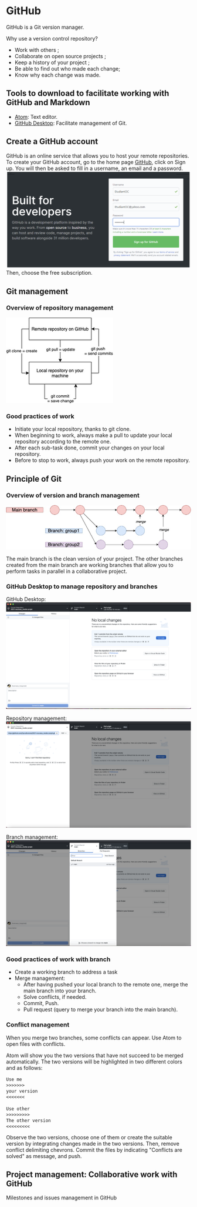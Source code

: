 # GitHub

GitHub is a Git version manager.

Why use a version control repository?

- Work with others ;
- Collaborate on open source projects ;
- Keep a history of your project ;
- Be able to find out who made each change;
- Know why each change was made.

## Tools to download to facilitate working with GitHub and Markdown

- [Atom](https://atom.io): Text editor.
- [GitHub Desktop](https://desktop.github.com): Facilitate management of Git.

## Create a GitHub account

GitHub is an online service that allows you to host your remote repositories.
To create your GitHub account, go to the home page [GitHub](https://github.com), click on Sign up. You will then be asked to fill in a username, an email and a password.
![Sign up view](/image/sign-up.png)
Then, choose the free subscription.

## Git management

### Overview of repository management
![Git working overview](/image/git-repository.jpg)

### Good practices of work 
- Initiate your local repository, thanks to git clone. 
- When beginning to work, always make a pull to update your local repository according to the remote one.
- After each sub-task done, commit your changes on your local repository.
- Before to stop to work, always push your work on the remote repository.

## Principle of Git

### Overview of version and branch management
![Branch overview](/image/branch.jpg)

The main branch is the clean version of your project.
The other branches created from the main branch are working branches that allow you to perform tasks in parallel in a collaborative project.

### GitHub Desktop to manage repository and branches

GitHub Desktop:
![GitHub Desktop](/image/github-desktop.png)

Repository management:
![Repository management](/image/repository-management.png)

Branch management:
![Branch management](/image/branch-management.png)

### Good practices of work with branch

- Create a working branch to address a task
- Merge management:
    - After having pushed your local branch to the remote one, merge the main branch into your branch.
    - Solve conflicts, if needed.
    - Commit, Push.
    - Pull request (query to merge your branch into the main branch).

### Conflict management

When you merge two branches, some conflicts can appear. Use Atom to open files with conflicts.

Atom will show you the two versions that have not succeed to be merged automatically.
The two versions will be highlighted in two different colors and as follows:
````
Use me
>>>>>>>
your version
<<<<<<<

Use other
>>>>>>>>>
The other version
<<<<<<<<<
````

Observe the two versions, choose one of them or create the suitable version by integrating changes made in the two versions.
Then, remove conflict delimiting chevrons.
Commit the files by indicating "Conflicts are solved" as message, and push.


## Project management: Collaborative work with GitHub

Milestones and issues management in GitHub

